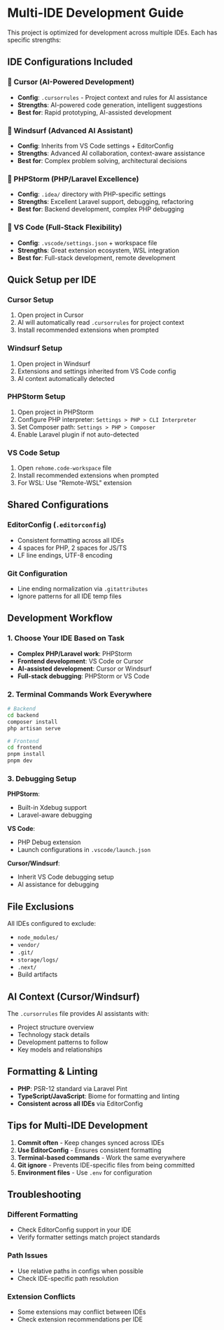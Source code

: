 # Multi-IDE Development Guide

This project is optimized for development across multiple IDEs. Each has specific strengths:

## IDE Configurations Included

### 🎯 Cursor (AI-Powered Development)
- **Config**: `.cursorrules` - Project context and rules for AI assistance
- **Strengths**: AI-powered code generation, intelligent suggestions
- **Best for**: Rapid prototyping, AI-assisted development

### 🌊 Windsurf (Advanced AI Assistant)
- **Config**: Inherits from VS Code settings + EditorConfig
- **Strengths**: Advanced AI collaboration, context-aware assistance
- **Best for**: Complex problem solving, architectural decisions

### 🐘 PHPStorm (PHP/Laravel Excellence)
- **Config**: `.idea/` directory with PHP-specific settings
- **Strengths**: Excellent Laravel support, debugging, refactoring
- **Best for**: Backend development, complex PHP debugging

### 💙 VS Code (Full-Stack Flexibility)
- **Config**: `.vscode/settings.json` + workspace file
- **Strengths**: Great extension ecosystem, WSL integration
- **Best for**: Full-stack development, remote development

## Quick Setup per IDE

### Cursor Setup
1. Open project in Cursor
2. AI will automatically read `.cursorrules` for project context
3. Install recommended extensions when prompted

### Windsurf Setup
1. Open project in Windsurf
2. Extensions and settings inherited from VS Code config
3. AI context automatically detected

### PHPStorm Setup
1. Open project in PHPStorm
2. Configure PHP interpreter: `Settings > PHP > CLI Interpreter`
3. Set Composer path: `Settings > PHP > Composer`
4. Enable Laravel plugin if not auto-detected

### VS Code Setup
1. Open `rehome.code-workspace` file
2. Install recommended extensions when prompted
3. For WSL: Use "Remote-WSL" extension

## Shared Configurations

### EditorConfig (`.editorconfig`)
- Consistent formatting across all IDEs
- 4 spaces for PHP, 2 spaces for JS/TS
- LF line endings, UTF-8 encoding

### Git Configuration
- Line ending normalization via `.gitattributes`
- Ignore patterns for all IDE temp files

## Development Workflow

### 1. Choose Your IDE Based on Task
- **Complex PHP/Laravel work**: PHPStorm
- **Frontend development**: VS Code or Cursor
- **AI-assisted development**: Cursor or Windsurf
- **Full-stack debugging**: PHPStorm or VS Code

### 2. Terminal Commands Work Everywhere
```bash
# Backend
cd backend
composer install
php artisan serve

# Frontend  
cd frontend
pnpm install
pnpm dev
```

### 3. Debugging Setup

**PHPStorm**:
- Built-in Xdebug support
- Laravel-aware debugging

**VS Code**:
- PHP Debug extension
- Launch configurations in `.vscode/launch.json`

**Cursor/Windsurf**:
- Inherit VS Code debugging setup
- AI assistance for debugging

## File Exclusions

All IDEs configured to exclude:
- `node_modules/`
- `vendor/`
- `.git/`
- `storage/logs/`
- `.next/`
- Build artifacts

## AI Context (Cursor/Windsurf)

The `.cursorrules` file provides AI assistants with:
- Project structure overview
- Technology stack details
- Development patterns to follow
- Key models and relationships

## Formatting & Linting

- **PHP**: PSR-12 standard via Laravel Pint
- **TypeScript/JavaScript**: Biome for formatting and linting
- **Consistent across all IDEs** via EditorConfig

## Tips for Multi-IDE Development

1. **Commit often** - Keep changes synced across IDEs
2. **Use EditorConfig** - Ensures consistent formatting
3. **Terminal-based commands** - Work the same everywhere
4. **Git ignore** - Prevents IDE-specific files from being committed
5. **Environment files** - Use `.env` for configuration

## Troubleshooting

### Different Formatting
- Check EditorConfig support in your IDE
- Verify formatter settings match project standards

### Path Issues
- Use relative paths in configs when possible
- Check IDE-specific path resolution

### Extension Conflicts
- Some extensions may conflict between IDEs
- Check extension recommendations per IDE
